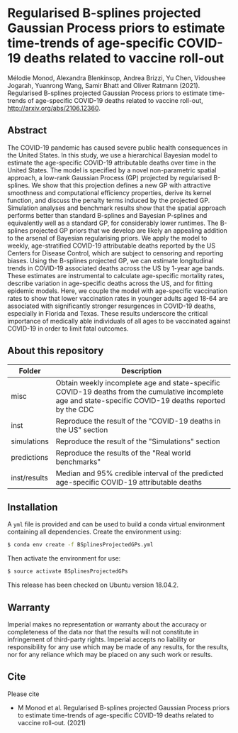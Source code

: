 # Regularised B-splines projected Gaussian Process priors to estimate time-trends of age-specific COVID-19 deaths related to vaccine roll-out

Mélodie Monod, Alexandra Blenkinsop, Andrea Brizzi, Yu Chen, Vidoushee Jogarah, Yuanrong Wang, Samir Bhatt and Oliver Ratmann (2021). Regularised B-splines projected Gaussian Process priors to estimate time-trends of age-specific COVID-19 deaths related to vaccine roll-out, http://arxiv.org/abs/2106.12360.

## Abstract
The COVID-19 pandemic has caused severe public health consequences in the United States.
In this study, we use a hierarchical Bayesian model to estimate the age-specific COVID-19 attributable deaths over time in the United States. The model is specified by a novel non-parametric spatial approach, a low-rank Gaussian Process (GP) projected by regularised B-splines. We show that this projection defines a new GP with attractive smoothness and computational efficiency properties, derive its kernel function, and discuss the penalty terms induced by the projected GP. Simulation analyses and benchmark results show that the spatial approach performs better than standard B-splines and Bayesian P-splines and equivalently well as a standard GP, for considerably lower runtimes. The B-splines projected GP priors that we develop are likely an appealing addition to the arsenal of Bayesian regularising priors.
We apply the model to weekly, age-stratified COVID-19 attributable deaths reported by the US Centers for Disease Control, which are subject to censoring and reporting biases. Using the B-splines projected GP, we can estimate longitudinal trends in COVID-19 associated deaths across the US by 1-year age bands. These estimates are instrumental to calculate age-specific mortality rates, describe variation in age-specific deaths across the US, and for fitting epidemic models. Here, we couple the model with age-specific vaccination rates to show that lower vaccination rates in younger adults aged 18-64 are associated with significantly stronger resurgences in COVID-19 deaths, especially in Florida and Texas. These results underscore the critical importance of medically able individuals of all ages to be vaccinated against COVID-19 in order to limit fatal outcomes. 

## About this repository
| Folder    | Description |
|-----------|------------------------------------------------------|
| misc   | Obtain weekly incomplete age and state-specific COVID-19 deaths from the cumulative incomplete age and state-specific COVID-19 deaths reported by the CDC |
| inst | Reproduce the result of the "COVID-19 deaths in the US" section  |
| simulations      | Reproduce the result of the "Simulations" section |
| predictions | Reproduce the results of the "Real world benchmarks" |
| inst/results | Median and 95\% credible interval of the predicted age-specific COVID-19 attributable deaths|



## Installation 
A ```yml``` file is provided and can be used to build a conda virtual environment containing all dependencies. Create the environment using:
```bash
$ conda env create -f BSplinesProjectedGPs.yml
```
Then activate the environment for use:
```bash
$ source activate BSplinesProjectedGPs
```

This release has been checked on Ubuntu version 18.04.2.

## Warranty

Imperial makes no representation or warranty about the accuracy or completeness of the data nor that the results will not constitute in infringement of third-party rights. Imperial accepts no liability or responsibility for any use which may be made of any results, for the results, nor for any reliance which may be placed on any such work or results.


## Cite

Please cite 
* M Monod et al. Regularised B-splines projected Gaussian Process priors to estimate time-trends of age-specific COVID-19 deaths related to vaccine roll-out. (2021)
